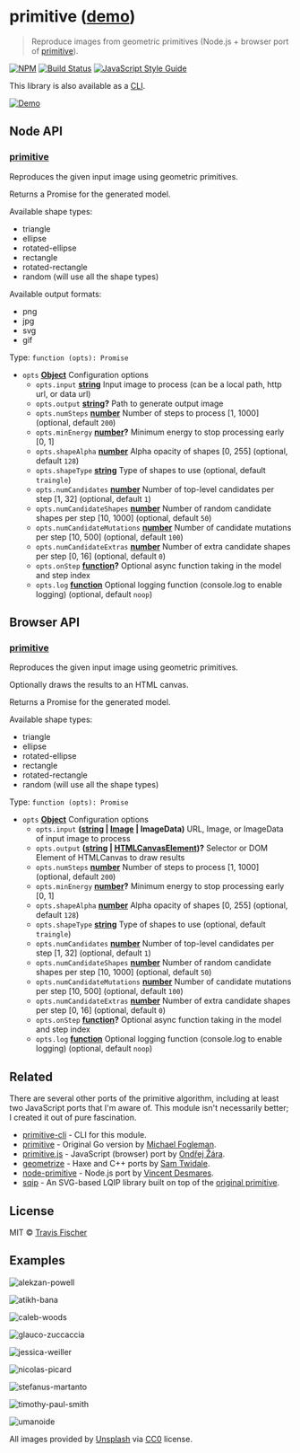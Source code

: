 # primitive ([demo](https://transitive-bullshit.github.io/primitive-web/))

> Reproduce images from geometric primitives (Node.js + browser port of [primitive](https://github.com/fogleman/primitive)).

[![NPM](https://img.shields.io/npm/v/primitive.svg)](https://www.npmjs.com/package/primitive) [![Build Status](https://travis-ci.com/transitive-bullshit/primitive.svg?branch=master)](https://travis-ci.com/transitive-bullshit/primitive) [![JavaScript Style Guide](https://img.shields.io/badge/code_style-standard-brightgreen.svg)](https://standardjs.com)

This library is also available as a [CLI](https://github.com/transitive-bullshit/primitive-cli).

[![Demo](https://storage.googleapis.com/transitive-bullshit-primitive/artem-bali-578205-unsplash-triangle-500.png)](https://transitive-bullshit.github.io/primitive-web/)

## Node API

<!-- Generated by documentation.js. Update this documentation by updating the source code. -->

### [primitive](https://github.com/transitive-bullshit/primitive/blob/157dc305bb1e4e5e992e195957daa016510d31e5/index.js#L56-L106)

Reproduces the given input image using geometric primitives.

Returns a Promise for the generated model.

Available shape types:

-   triangle
-   ellipse
-   rotated-ellipse
-   rectangle
-   rotated-rectangle
-   random (will use all the shape types)

Available output formats:

-   png
-   jpg
-   svg
-   gif

Type: `function (opts): Promise`

-   `opts` **[Object](https://developer.mozilla.org/docs/Web/JavaScript/Reference/Global_Objects/Object)** Configuration options
    -   `opts.input` **[string](https://developer.mozilla.org/docs/Web/JavaScript/Reference/Global_Objects/String)** Input image to process (can be a local path, http url, or data url)
    -   `opts.output` **[string](https://developer.mozilla.org/docs/Web/JavaScript/Reference/Global_Objects/String)?** Path to generate output image
    -   `opts.numSteps` **[number](https://developer.mozilla.org/docs/Web/JavaScript/Reference/Global_Objects/Number)** Number of steps to process [1, 1000] \(optional, default `200`)
    -   `opts.minEnergy` **[number](https://developer.mozilla.org/docs/Web/JavaScript/Reference/Global_Objects/Number)?** Minimum energy to stop processing early [0, 1]
    -   `opts.shapeAlpha` **[number](https://developer.mozilla.org/docs/Web/JavaScript/Reference/Global_Objects/Number)** Alpha opacity of shapes [0, 255] \(optional, default `128`)
    -   `opts.shapeType` **[string](https://developer.mozilla.org/docs/Web/JavaScript/Reference/Global_Objects/String)** Type of shapes to use (optional, default `traingle`)
    -   `opts.numCandidates` **[number](https://developer.mozilla.org/docs/Web/JavaScript/Reference/Global_Objects/Number)** Number of top-level candidates per step [1, 32] \(optional, default `1`)
    -   `opts.numCandidateShapes` **[number](https://developer.mozilla.org/docs/Web/JavaScript/Reference/Global_Objects/Number)** Number of random candidate shapes per step [10, 1000] \(optional, default `50`)
    -   `opts.numCandidateMutations` **[number](https://developer.mozilla.org/docs/Web/JavaScript/Reference/Global_Objects/Number)** Number of candidate mutations per step [10, 500] \(optional, default `100`)
    -   `opts.numCandidateExtras` **[number](https://developer.mozilla.org/docs/Web/JavaScript/Reference/Global_Objects/Number)** Number of extra candidate shapes per step [0, 16] \(optional, default `0`)
    -   `opts.onStep` **[function](https://developer.mozilla.org/docs/Web/JavaScript/Reference/Statements/function)?** Optional async function taking in the model and step index
    -   `opts.log` **[function](https://developer.mozilla.org/docs/Web/JavaScript/Reference/Statements/function)** Optional logging function (console.log to enable logging) (optional, default `noop`)

## Browser API

<!-- Generated by documentation.js. Update this documentation by updating the source code. -->

### [primitive](https://github.com/transitive-bullshit/primitive/blob/157dc305bb1e4e5e992e195957daa016510d31e5/browser.js#L42-L91)

Reproduces the given input image using geometric primitives.

Optionally draws the results to an HTML canvas.

Returns a Promise for the generated model.

Available shape types:

-   triangle
-   ellipse
-   rotated-ellipse
-   rectangle
-   rotated-rectangle
-   random (will use all the shape types)

Type: `function (opts): Promise`

-   `opts` **[Object](https://developer.mozilla.org/docs/Web/JavaScript/Reference/Global_Objects/Object)** Configuration options
    -   `opts.input` **([string](https://developer.mozilla.org/docs/Web/JavaScript/Reference/Global_Objects/String) \| [Image](https://developer.mozilla.org/docs/Web/API/HTMLImageElement/Image) | ImageData)** URL, Image, or ImageData of input image to process
    -   `opts.output` **([string](https://developer.mozilla.org/docs/Web/JavaScript/Reference/Global_Objects/String) \| [HTMLCanvasElement](https://developer.mozilla.org/docs/Web/API/HTMLCanvasElement))?** Selector or DOM Element of HTMLCanvas to draw results
    -   `opts.numSteps` **[number](https://developer.mozilla.org/docs/Web/JavaScript/Reference/Global_Objects/Number)** Number of steps to process [1, 1000] (optional, default `200`)
    -   `opts.minEnergy` **[number](https://developer.mozilla.org/docs/Web/JavaScript/Reference/Global_Objects/Number)?** Minimum energy to stop processing early [0, 1]
    -   `opts.shapeAlpha` **[number](https://developer.mozilla.org/docs/Web/JavaScript/Reference/Global_Objects/Number)** Alpha opacity of shapes [0, 255] (optional, default `128`)
    -   `opts.shapeType` **[string](https://developer.mozilla.org/docs/Web/JavaScript/Reference/Global_Objects/String)** Type of shapes to use (optional, default `traingle`)
    -   `opts.numCandidates` **[number](https://developer.mozilla.org/docs/Web/JavaScript/Reference/Global_Objects/Number)** Number of top-level candidates per step [1, 32] (optional, default `1`)
    -   `opts.numCandidateShapes` **[number](https://developer.mozilla.org/docs/Web/JavaScript/Reference/Global_Objects/Number)** Number of random candidate shapes per step [10, 1000] (optional, default `50`)
    -   `opts.numCandidateMutations` **[number](https://developer.mozilla.org/docs/Web/JavaScript/Reference/Global_Objects/Number)** Number of candidate mutations per step [10, 500] (optional, default `100`)
    -   `opts.numCandidateExtras` **[number](https://developer.mozilla.org/docs/Web/JavaScript/Reference/Global_Objects/Number)** Number of extra candidate shapes per step [0, 16] (optional, default `0`)
    -   `opts.onStep` **[function](https://developer.mozilla.org/docs/Web/JavaScript/Reference/Statements/function)?** Optional async function taking in the model and step index
    -   `opts.log` **[function](https://developer.mozilla.org/docs/Web/JavaScript/Reference/Statements/function)** Optional logging function (console.log to enable logging) (optional, default `noop`)

## Related

There are several other ports of the primitive algorithm, including at least two JavaScript ports that I'm aware of. This module isn't necessarily better; I created it out of pure fascination.

-   [primitive-cli](https://github.com/transitive-bullshit/primitive-cli) - CLI for this module.
-   [primitive](https://github.com/fogleman/primitive) - Original Go version by [Michael Fogleman](https://www.michaelfogleman.com/).
-   [primitive.js](https://github.com/ondras/primitive.js) - JavaScript (browser) port by [Ondřej Žára](https://github.com/ondras).
-   [geometrize](http://www.geometrize.co.uk/) - Haxe and C++ ports by [Sam Twidale](https://samcodes.co.uk/).
-   [node-primitive](https://github.com/vincentdesmares/node-primitive) - Node.js port by [Vincent Desmares](https://github.com/vincentdesmares).
-   [sqip](https://github.com/technopagan/sqip) - An SVG-based LQIP library built on top of the [original primitive](https://github.com/fogleman/primitive).

## License

MIT © [Travis Fischer](https://github.com/transitive-bullshit)

## Examples

![alekzan-powell](https://storage.googleapis.com/transitive-bullshit-primitive/alekzan-powell-408990-unsplash-triangle-500.png "500 triangles")

![atikh-bana](https://storage.googleapis.com/transitive-bullshit-primitive/atikh-bana-125761-unsplash-rotated-ellipse-500.png "500 rotated ellipses")

![caleb-woods](https://storage.googleapis.com/transitive-bullshit-primitive/caleb-woods-248879-unsplash-triangle-500.png "500 triangles")

![glauco-zuccaccia](https://storage.googleapis.com/transitive-bullshit-primitive/glauco-zuccaccia-132831-unsplash-rotated-ellipse-500.png "500 rotated ellipses")

![jessica-weiller](https://storage.googleapis.com/transitive-bullshit-primitive/jessica-weiller-60884-unsplash-triangle-500.png "500 triangles")

![nicolas-picard](https://storage.googleapis.com/transitive-bullshit-primitive/nicolas-picard-450042-unsplash-random-500.png "500 random shapes")

![stefanus-martanto](https://storage.googleapis.com/transitive-bullshit-primitive/stefanus-martanto-setyo-husodo-14699-unsplash-random-500.png "500 random shapes")

![timothy-paul-smith](https://storage.googleapis.com/transitive-bullshit-primitive/timothy-paul-smith-405497-unsplash-rotated-rectangle-500.png "500 rectangles")

![umanoide](https://storage.googleapis.com/transitive-bullshit-primitive/umanoide-112489-unsplash-rotated-ellipse-500.png "500 ellipses")

All images provided by [Unsplash](https://unsplash.com/) via [CC0](https://creativecommons.org/publicdomain/zero/1.0/) license.

